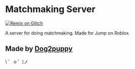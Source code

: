 # Matchmaking Server
<a href="https://glitch.com/edit/#!/remix/matchmaking-server"><img alt="Remix on Glitch" src="https://cdn.gomix.com/f3620a78-0ad3-4f81-a271-c8a4faa20f86%2Fremix-button.svg"></a>

A server for doing matchmaking. Made for Jump on Roblox.

## Made by [Dog2puppy](https://glitch.com/@Dog2puppy)

\ ゜ o ゜)ノ
